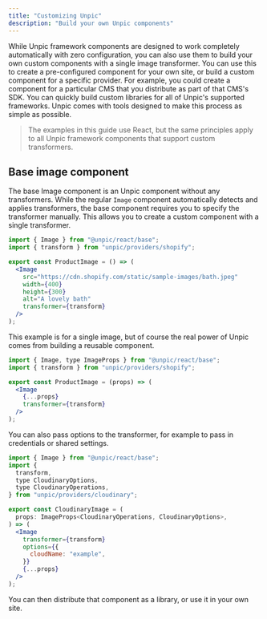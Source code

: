 ```yaml
---
title: "Customizing Unpic"
description: "Build your own Unpic components"
---
```


While Unpic framework components are designed to work completely automatically
with zero configuration, you can also use them to build your own custom
components with a single image transformer. You can use this to create a
pre-configured component for your own site, or build a custom component for a
specific provider. For example, you could create a component for a particular
CMS that you distribute as part of that CMS's SDK. You can quickly build custom
libraries for all of Unpic's supported frameworks. Unpic comes with tools
designed to make this process as simple as possible.

> The examples in this guide use React, but the same principles apply to all
> Unpic framework components that support custom transformers.

## Base image component

The base Image component is an Unpic component without any transformers. While
the regular `Image` component automatically detects and applies transformers,
the base component requires you to specify the transformer manually. This allows
you to create a custom component with a single transformer.

```jsx
import { Image } from "@unpic/react/base";
import { transform } from "unpic/providers/shopify";

export const ProductImage = () => (
  <Image
    src="https://cdn.shopify.com/static/sample-images/bath.jpeg"
    width={400}
    height={300}
    alt="A lovely bath"
    transformer={transform}
  />
);
```

This example is for a single image, but of course the real power of Unpic comes
from building a reusable component.

```jsx
import { Image, type ImageProps } from "@unpic/react/base";
import { transform } from "unpic/providers/shopify";

export const ProductImage = (props) => (
  <Image
    {...props}
    transformer={transform}
  />
);
```

You can also pass options to the transformer, for example to pass in credentials
or shared settings.

```jsx
import { Image } from "@unpic/react/base";
import {
  transform,
  type CloudinaryOptions,
  type CloudinaryOperations,
} from "unpic/providers/cloudinary";

export const CloudinaryImage = (
  props: ImageProps<CloudinaryOperations, CloudinaryOptions>,
) => (
  <Image
    transformer={transform}
    options={{
      cloudName: "example",
    }}
    {...props}
  />
);
```

You can then distribute that component as a library, or use it in your own site.
